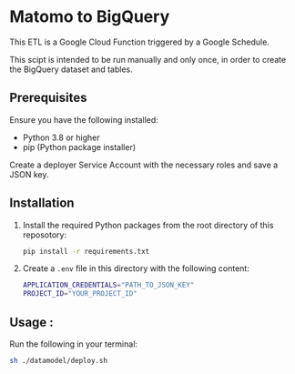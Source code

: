 # Matomo to BigQuery

This ETL is a Google Cloud Function triggered by a Google Schedule.

This scipt is intended to be run manually and only once, in order to create the BigQuery dataset and tables.

## Prerequisites

Ensure you have the following installed:

- Python 3.8 or higher
- pip (Python package installer)

Create a deployer Service Account with the necessary roles and save a JSON key.

## Installation

1. Install the required Python packages from the root directory of this reposotory:

   ```sh
   pip install -r requirements.txt
   ```

2. Create a `.env` file in this directory with the following content:
   ```sh
   APPLICATION_CREDENTIALS="PATH_TO_JSON_KEY"
   PROJECT_ID="YOUR_PROJECT_ID"
   ```

## Usage :

Run the following in your terminal:

```sh
sh ./datamodel/deploy.sh
```
